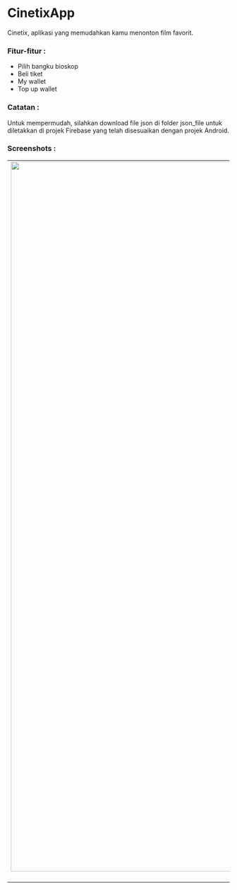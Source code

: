 # CinetixApp
Cinetix, aplikasi yang memudahkan kamu menonton film favorit. 
### Fitur-fitur :
- Pilih bangku bioskop
- Beli tiket
- My wallet
- Top up wallet
### Catatan :
Untuk mempermudah, silahkan download file json di folder json_file untuk diletakkan di projek Firebase yang telah disesuaikan dengan projek Android.
### Screenshots : 
| | | | |
|:-------------------------:|:-------------------------:|:-------------------------:|:-------------------------:|
|<img width="1604" alt="intro" src="https://github.com/alfidh02/CinetixApp/blob/master/screenshots/splash.png">  Intro | <img width="1604" alt="dashboard" src="https://github.com/alfidh02/CinetixApp/blob/master/screenshots/dashboard.png"> Dashboard | <img width="1604" alt="dashboard" src="https://github.com/alfidh02/CinetixApp/blob/master/screenshots/ticket.png"> Ticket | <img width="1604" alt="dashboard" src="https://github.com/alfidh02/CinetixApp/blob/master/screenshots/detailticket.png"> Detail Ticket |

